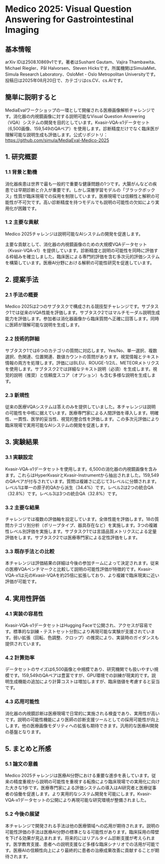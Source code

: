 # Medico 2025: Visual Question Answering for Gastrointestinal Imaging

## 基本情報
arXiv IDは2508.10869v1です。著者はSushant Gautam、Vajira Thambawita、Michael Riegler、Pål Halvorsen、Steven Hicksです。所属機関はSimulaMet、Simula Research Laboratory、OsloMet - Oslo Metropolitan Universityです。投稿日は2025年08月20日で、カテゴリはcs.CV、cs.AIです。

## 簡単に説明すると
MediaEvalワークショップの一環として開催される医療画像解析チャレンジです。消化器の内視鏡画像に対する説明可能なVisual Question Answering（VQA）システムの開発を目的としています。Kvasir-VQA-x1データセット（6,500画像、159,549のQAペア）を使用します。診断精度だけでなく臨床医が理解可能な説明生成も評価します。公式リポジトリ：https://github.com/simula/MediaEval-Medico-2025

## 1. 研究概要
### 1.1 背景と動機
消化器疾患は世界で最も一般的で重要な健康問題の1つです。大腸がんなどの疾患では早期診断と介入が重要です。しかし深層学習モデルの「ブラックボックス」性質が臨床現場での採用を制限しています。医療現場では信頼性と解釈の可能性が不可欠です。高い診断精度を持つモデルでも説明の可能性の欠如により実用化が困難です。

### 1.2 主要な貢献
Medico 2025チャレンジは説明可能なAIシステムの開発を促進します。

主要な貢献として、消化器の内視鏡画像のための大規模VQAデータセット（Kvasir-VQA-x1）を提供しています。診断精度と説明の可能性を同時に評価する枠組みを確立しました。臨床医による専門的評価を含む多次元的評価システムを構築しています。医療AI分野における解釈の可能性研究を促進しています。

## 2. 提案手法
### 2.1 手法の概要
Medico 2025は2つのサブタスクで構成される競技型チャレンジです。サブタスク1では従来のVQA性能を評価します。サブタスク2ではマルチモーダル説明生成能力を評価します。参加者は消化器画像から臨床質問へ正確に回答します。同時に医師が理解可能な説明を生成します。

### 2.2 技術的詳細
サブタスク1では6つのカテゴリの質問に対応します。Yes/No、単一選択、複数選択、色関連、位置関連、数値カウントの質問があります。視覚情報とテキスト情報の両方を処理します。評価にはBLEU、ROUGE-1/2/L、METEORメトリクスを使用します。サブタスク2では詳細なテキスト説明（必須）を生成します。視覚的説明（推奨）と信頼度スコア（オプション）も含む多様な説明を生成します。

### 2.3 新規性
従来の医療VQAシステムは答えのみを提供していました。本チャレンジは説明の可能性を中核に据えています。医療専門家による人間評価を導入します。明確性、一貫性、医学的妥当性、視覚的整合性を評価します。この多次元評価により臨床現場で実用可能なAIシステムの開発を促進します。

## 3. 実験結果
### 3.1 実験設定
Kvasir-VQA-x1データセットを使用します。6,500の消化器の内視鏡画像を含みます。これらはHyperKvasirとKvasir-Instrumentから抽出されました。159,549のQAペアが付与されています。質問は複雑さに応じて3レベルに分類されます。レベル1は単一の原子的QAから派生（34.4%）です。レベル2は2つの統合QA（32.8%）です。レベル3は3つの統合QA（32.8%）です。

### 3.2 主要な結果
チャレンジでは複数の評価軸を設定しています。全体性能を評価します。18の質問カテゴリ別分析（ポリープタイプ、器具存在など）を実施します。3つの複雑性レベル別評価を実施します。サブタスク1では言語品質メトリクスによる定量評価をします。サブタスク2では医療専門家による定性評価をします。

### 3.3 既存手法との比較
本チャレンジは評価結果の詳細は今後の参加チームによって決定されます。従来の医療VQAベンチマークと比較して説明の可能性評価が特徴的です。Kvasir-VQA-x1は元のKvasir-VQAを約25倍に拡張しており、より複雑で臨床現実に近い評価が可能です。

## 4. 実用性評価
### 4.1 実装の容易性
Kvasir-VQA-x1データセットはHugging Faceで公開され、アクセスが容易です。標準的な訓練・テストセット分割により再現可能な実験が支援されています。弱い拡張（回転、色調整、クロップ）の推奨により、実装時のガイダンスも提供されています。

### 4.2 計算効率
データセットのサイズは6,500画像と中規模であり、研究機関でも扱いやすい規模です。159,549のQAペアは豊富ですが、GPU環境での訓練が現実的です。説明生成機能の追加により計算コストは増加しますが、臨床価値を考慮すると妥当です。

### 4.3 応用可能性
消化器の内視鏡診断は医療現場で日常的に実施される検査であり、実用性が高いです。説明の可能性機能により医師の診断支援ツールとしての採用可能性が向上します。他の医療画像モダリティへの拡張も期待できます。汎用的な医療AI開発の基盤となります。

## 5. まとめと所感
### 5.1 論文の意義
Medico 2025チャレンジは医療AI分野における重要な進歩を表しています。従来の精度重視から説明の可能性を重視する転換により臨床現場での実用化に向けた大きな1歩です。医療専門家による評価システムの導入はAI研究者と医療従事者の協働を促進します。より実用的なシステム開発を可能にします。Kvasir-VQA-x1データセットの公開により再現可能な研究環境が整備されました。

### 5.2 今後の展望
本チャレンジで開発される手法は他の医療領域への応用が期待されます。説明の可能性評価の手法は医療AI分野の標準となる可能性があります。臨床採用の障壁を下げる効果が見込まれます。将来的にはリアルタイム診断支援が考えられます。医学教育支援、患者への説明支援など多様な臨床シナリオでの活用が可能です。医療AIの信頼性向上により最終的に患者の治療成果改善に貢献することが期待されます。
